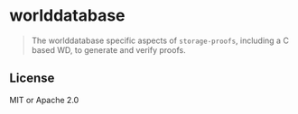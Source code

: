 # worlddatabase

> The worlddatabase specific aspects of `storage-proofs`, including a C based WD, to generate and verify proofs.


## License

MIT or Apache 2.0
